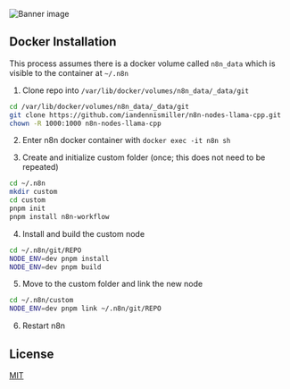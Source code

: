 ![Banner image](https://user-images.githubusercontent.com/10284570/173569848-c624317f-42b1-45a6-ab09-f0ea3c247648.png)

## Docker Installation

This process assumes there is a docker volume called `n8n_data` which is visible to the container at `~/.n8n`

1. Clone repo into `/var/lib/docker/volumes/n8n_data/_data/git`

```bash
cd /var/lib/docker/volumes/n8n_data/_data/git
git clone https://github.com/iandennismiller/n8n-nodes-llama-cpp.git
chown -R 1000:1000 n8n-nodes-llama-cpp
```

2. Enter n8n docker container with `docker exec -it n8n sh`

3. Create and initialize custom folder (once; this does not need to be repeated)

```bash
cd ~/.n8n
mkdir custom
cd custom
pnpm init
pnpm install n8n-workflow
```

4. Install and build the custom node

```bash
cd ~/.n8n/git/REPO
NODE_ENV=dev pnpm install
NODE_ENV=dev pnpm build
```

5. Move to the custom folder and link the new node

```bash
cd ~/.n8n/custom
NODE_ENV=dev pnpm link ~/.n8n/git/REPO
```

6. Restart n8n

## License

[MIT](https://github.com/n8n-io/n8n-nodes-starter/blob/master/LICENSE.md)
